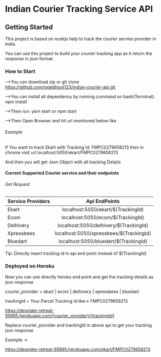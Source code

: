# Indian Courier Tracking Service API 

## Getting Started

This project is based on nodejs help to track the courier servies provider in India.

You can use this project to build your courier tracking app as it return the response in json format.

### How to Start

-->You can download zip or git clone https://github.com/rajatdhoot123/indian-courier-api.git 

-->You can install all dependency by running command on bash(Terminal):   npm install

-->Then run:  yarn start or npm start

-->Then Open Browser and hit url mentioned below like

###### Example

If You want to track Ekart with Tracking Id: FMPC0279658213 then in chrome visit url localhost:5050/ekart/FMPC0279658213

And then you will get Json Object with all tracking Details

#### Current Supported Courier service and their endpoints

###### Get Request

| Service Providers    | Api EndPoints                           |
| :---                 |     :---:                               |
| Ekart                | localhost:5050/ekart/${TrackingId}      |
| Ecom                 | localhost:5050/ecom/${TrackingId}       | 
| Delhivery            | localhost:5050/delhivery/${TrackingId}  | 
| Xpressbees           | localhost:5050/xpressbees/${TrackingId} | 
| Bluedart             | localhost:5050/bluedart/${TrackingId}   | 

Tip: Directly insert tracking id in api end point instead of ${TrackingId}

### Deployed on Heroku

Now you can use directly heroku end point and get the tracking details as json response

courier_provider = ekart | ecom | delhivery | xpressbees | bluedart

trackingId = Your Parcel Tracking id like-> FMPC0279658213

https://desolate-retreat-95865.herokuapp.com/{courier_provider}/{trackingId}

Replace courier_provider and trackingId in above api to get your tracking json response

Example ->

https://desolate-retreat-95865.herokuapp.com/ekart/FMPC0279658213


